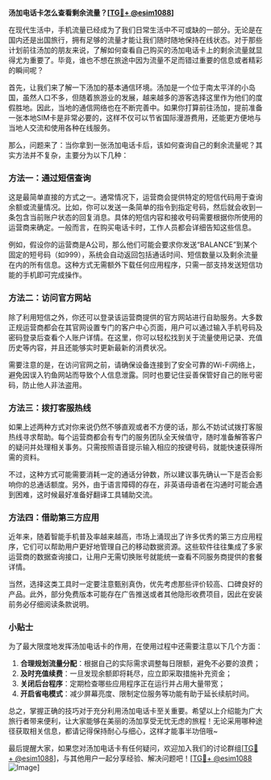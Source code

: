 **汤加电话卡怎么查看剩余流量？[[TG💪+ @esim1088](https://t.me/s/esim1088)]**

在现代生活中，手机流量已经成为了我们日常生活中不可或缺的一部分。无论是在国内还是出国旅行，拥有足够的流量才能让我们随时随地保持在线状态。对于那些计划前往汤加的朋友来说，了解如何查看自己购买的汤加电话卡上的剩余流量就显得尤为重要了。毕竟，谁也不想在旅途中因为流量不足而错过重要的信息或者精彩的瞬间呢？

首先，让我们来了解一下汤加的基本通信环境。汤加是一个位于南太平洋的小岛国，虽然人口不多，但随着旅游业的发展，越来越多的游客选择这里作为他们的度假胜地。因此，当地的通信网络也在不断完善中。如果你打算前往汤加，提前准备一张本地SIM卡是非常必要的，这样不仅可以节省国际漫游费用，还能更方便地与当地人交流和使用各种在线服务。

那么，问题来了：当你拿到一张汤加电话卡后，该如何查询自己的剩余流量呢？其实方法并不复杂，主要分为以下几种：

### 方法一：通过短信查询

这是最简单直接的方式之一。通常情况下，运营商会提供特定的短信代码用于查询余额或流量情况。比如，你可以发送一条简单的指令到指定号码，然后就会收到一条包含当前账户状态的回复消息。具体的短信内容和接收号码需要根据你所使用的运营商来确定。一般而言，在购买电话卡时，工作人员都会详细告知这些信息。

例如，假设你的运营商是A公司，那么他们可能会要求你发送“BALANCE”到某个固定的短号码（如999），系统会自动返回包括通话时间、短信数量以及剩余流量在内的所有信息。这种方式无需额外下载任何应用程序，只需一部支持发送短信功能的手机即可完成操作。

### 方法二：访问官方网站

除了利用短信之外，你还可以登录该运营商提供的官方网站进行自助服务。大多数正规运营商都会在其官网设置专门的客户中心页面，用户可以通过输入手机号码及密码登录后查看个人账户详情。在这里，你可以轻松找到关于流量使用记录、充值历史等内容，并且还能够实时更新最新的消费状况。

需要注意的是，在访问官网之前，请确保设备连接到了安全可靠的Wi-Fi网络上，避免因误入钓鱼网站而导致个人信息泄露。同时也要记住妥善保管好自己的账号密码，防止他人非法盗用。

### 方法三：拨打客服热线

如果上述两种方式对你来说仍然不够直观或者不方便的话，那么不妨试试拨打客服热线寻求帮助。每个运营商都会有专门的服务团队全天候值守，随时准备解答客户的疑问并处理相关事务。只需按照语音提示输入相应的按键号码，就能快速获得所需的资料。

不过，这种方式可能需要消耗一定的通话分钟数，所以建议事先确认一下是否会影响你的总通话额度。另外，由于语言障碍的存在，非英语母语者在沟通时可能会遇到困难，这时候最好准备好翻译工具辅助交流。

### 方法四：借助第三方应用

近年来，随着智能手机普及率越来越高，市场上涌现出了许多优秀的第三方应用程序，它们可以帮助用户更好地管理自己的移动数据资源。这些软件往往集成了多家运营商的数据查询接口，让用户无需切换账号就能统一查看不同服务商提供的套餐详情。

当然，选择这类工具时一定要注意甄别真伪，优先考虑那些评价较高、口碑良好的产品。此外，部分免费版本可能存在广告推送或者其他隐形收费项目，因此在安装前务必仔细阅读条款说明。

### 小贴士

为了最大限度地发挥汤加电话卡的作用，在使用过程中还需要注意以下几个方面：

1. **合理规划流量分配**：根据自己的实际需求调整每日限额，避免不必要的浪费；
2. **及时充值续费**：一旦发现余额即将耗尽，应立即采取措施补充资金；
3. **关闭后台程序**：定期检查哪些应用程序正在运行并占用大量带宽；
4. **开启省电模式**：减少屏幕亮度、限制定位服务等功能有助于延长续航时间。

总之，掌握正确的技巧对于充分利用汤加电话卡至关重要。希望以上介绍能为广大旅行者带来便利，让大家能够在美丽的汤加享受无忧无虑的旅程！无论采用哪种途径获取相关信息，都请记得保持耐心与细心，这样才能事半功倍哦~

最后提醒大家，如果您对汤加电话卡有任何疑问，欢迎加入我们的讨论群组[[TG💪+ @esim1088](https://t.me/s/esim1088)]，与其他用户一起分享经验、解决问题吧！[[TG💪+ @esim1088](https://t.me/s/esim1088) ![Image](https://i.postimg.cc/4NQfJmqS/Snipaste-2025-05-13-00-14-12.png)]